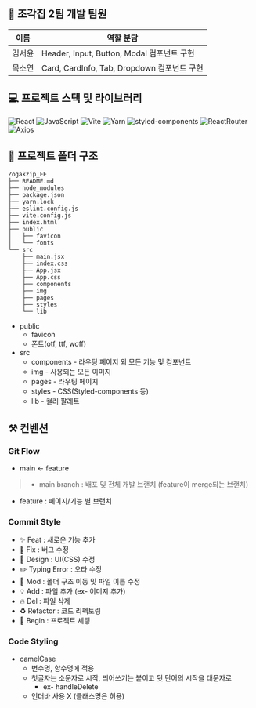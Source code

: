 ## 🌌 조각집 2팀 개발 팀원

| 이름 | 역할 분담 |
| --- | --- |
| 김서윤 | Header, Input, Button, Modal 컴포넌트 구현 |
| 목소연 | Card, CardInfo, Tab, Dropdown 컴포넌트 구현 |

## 💻 프로젝트 스택 및 라이브러리

![React](https://img.shields.io/badge/react-#61DAFB.svg?&style=for-the-badge&logo=react&logoColor=white)
![JavaScript](https://img.shields.io/badge/javascript-#61DAFB.svg?&style=for-the-badge&logo=#61DAFB&logoColor=white)
![Vite](https://img.shields.io/badge/vite-#646CFF.svg?&style=for-the-badge&logo=vite&logoColor=white)
![Yarn](https://img.shields.io/badge/yarn-#2C8EBB.svg?&style=for-the-badge&logo=yarn&logoColor=white)
![styled-components](https://img.shields.io/badge/styledcomponents-#DB7093.svg?&style=for-the-badge&logo=styledcomponents&logoColor=white)
![ReactRouter](https://img.shields.io/badge/reactrouter-#CA4245.svg?&style=for-the-badge&logo=reactrouter&logoColor=white)
![Axios](https://img.shields.io/badge/axios-#5A29E4.svg?&style=for-the-badge&logo=axios&logoColor=white)

## 📁 프로젝트 폴더 구조

```
Zogakzip_FE
├── README.md
├── node_modules
├── package.json
├── yarn.lock
├── eslint.config.js
├── vite.config.js
├── index.html
├── public
│   ├── favicon
│   └── fonts
└── src
    ├── main.jsx
    ├── index.css
    ├── App.jsx
    ├── App.css
    ├── components
    ├── img
    ├── pages
    ├── styles
    └── lib
```

- public
    - favicon
    - 폰트(otf, ttf, woff)
- src
    - components - 라우팅 페이지 외 모든 기능 및 컴포넌트
    - img - 사용되는 모든 이미지
    - pages - 라우팅 페이지
    - styles - CSS(Styled-components 등)
    - lib - 컬러 팔레트

## ⚒️ 컨벤션

### Git Flow

- main ← feature

> - main branch : 배포 및 전체 개발 브랜치 (feature이 merge되는 브랜치)
- feature : 페이지/기능 별 브랜치
> 

### Commit Style

- ✨ Feat : 새로운 기능 추가
- 🐛 Fix : 버그 수정
- 💄 Design : UI(CSS) 수정
- ✏️ Typing Error : 오타 수정
- 🚚 Mod : 폴더 구조 이동 및 파일 이름 수정
- 💡 Add : 파일 추가 (ex- 이미지 추가)
- 🔥 Del : 파일 삭제
- ♻️ Refactor : 코드 리펙토링
- 🎉 Begin : 프로젝트 세팅

### Code Styling

- camelCase
    - 변수명, 함수명에 적용
    - 첫글자는 소문자로 시작, 띄어쓰기는 붙이고 뒷 단어의 시작을 대문자로
        - ex- handleDelete
    - 언더바 사용 X (클래스명은 허용)
